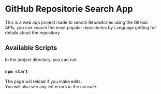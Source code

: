 # GitHub Repositorie Search App

This is a web app project made to search Repositories using the GitHub APIs, you can search the most popular repositories by Language getting full details about the repository

## Available Scripts

In the project directory, you can run:

### `npm start`

The page will reload if you make edits.\
You will also see any lint errors in the console.
